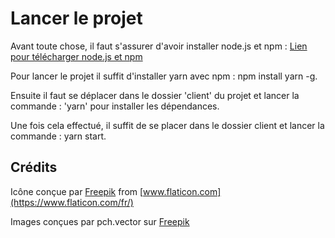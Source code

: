 # Lancer le projet

Avant toute chose, il faut s'assurer d'avoir installer node.js et npm : [Lien pour télécharger node.js et npm](https://nodejs.org/fr/download/)

Pour lancer le projet il suffit d'installer yarn avec npm : npm install yarn -g.

Ensuite il faut se déplacer dans le dossier 'client' du projet et lancer la commande : 'yarn' pour installer les dépendances.

Une fois cela effectué, il suffit de se placer dans le dossier client et lancer la commande : yarn start.

## Crédits

Icône conçue par [Freepik](https://www.freepik.com) from [www.flaticon.com](https://www.flaticon.com/fr/)

Images conçues par pch.vector sur [Freepik](https://www.freepik.com)

